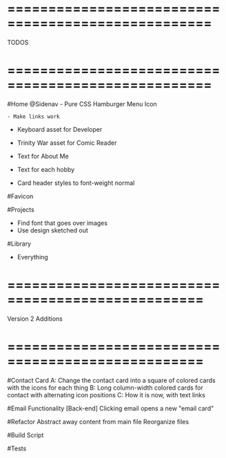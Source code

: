 ===================================================
===================================================

TODOS

===================================================
===================================================

#Home
  @Sidenav
    - Pure CSS Hamburger Menu Icon

    - Make links work

  - Keyboard asset for Developer
  - Trinity War asset for Comic Reader

  - Text for About Me
  - Text for each hobby
  - Card header styles to font-weight normal

#Favicon

#Projects
  - Find font that goes over images
  - Use design sketched out

#Library
  - Everything

==================================================
==================================================

Version 2 Additions

==================================================
==================================================

#Contact Card
A: Change the contact card into a square of colored cards with the icons for each thing
B: Long column-width colored cards for contact with alternating icon positions
C: How it is now, with text links

#Email Functionality [Back-end]
Clicking email opens a new "email card"

#Refactor
Abstract away content from main file
Reorganize files

#Build Script

#Tests